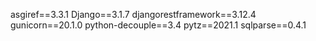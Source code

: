 asgiref==3.3.1
Django==3.1.7
djangorestframework==3.12.4
gunicorn==20.1.0
python-decouple==3.4
pytz==2021.1
sqlparse==0.4.1
